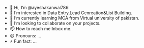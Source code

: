 - 👋 Hi, I’m @ayeshakanwal786
- 👀 I’m interested in Data Entry,Lead Genreation&List Building.
- 🌱 I’m currently learning MCA from Virtual university of pakistan.
- 💞️ I’m looking to collaborate on your projects.
- 📫 How to reach me Inbox me.
- 😄 Pronouns: ...
- ⚡ Fun fact: ...

<!---
ayeshakanwal786/ayeshakanwal786 is a ✨ special ✨ repository because its `README.md` (this file) appears on your GitHub profile.
You can click the Preview link to take a look at your changes.
--->
